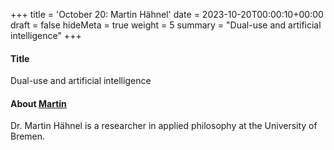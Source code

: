 +++
title = 'October 20: Martin Hähnel'
date = 2023-10-20T00:00:10+00:00
draft = false
hideMeta = true
weight = 5
summary = "Dual-use and artificial intelligence"
+++


#### Title
Dual-use and artificial intelligence

#### About [Martin](https://www.uni-bremen.de/philosophie/personen/alphabetische-liste/profil/idm/25118?cHash=38c18552f97784c09db24403112d838e)

Dr. Martin Hähnel is a researcher in applied philosophy at the University of Bremen.  

